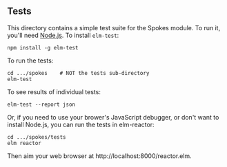 ## Tests

This directory contains a simple test suite for the Spokes module. To run it, you'll need [Node.js](https://nodejs.org/en/). To install `elm-test`:

```
npm install -g elm-test
```

To run the tests:

```
cd .../spokes    # NOT the tests sub-directory
elm-test
```

To see results of individual tests:

```
elm-test --report json
```

Or, if you need to use your brower's JavaScript debugger, or don't want to install Node.js, you can run the tests in elm-reactor:

    cd .../spokes/tests
    elm reactor

Then aim your web browser at http://localhost:8000/reactor.elm.
